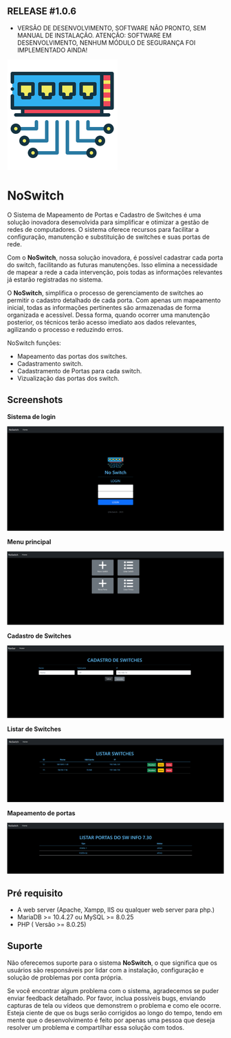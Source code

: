 ## RELEASE #1.0.6

- VERSÃO DE DESENVOLVIMENTO, SOFTWARE NÃO PRONTO, SEM MANUAL DE INSTALAÇÃO. ATENÇÃO: SOFTWARE EM DESENVOLVIMENTO, NENHUM MÓDULO DE SEGURANÇA FOI IMPLEMENTADO AINDA!


![NoLogo](src/img/network-switch-256.png)
# **NoSwitch**


 O Sistema de Mapeamento de Portas e Cadastro de Switches é uma solução inovadora desenvolvida para simplificar e otimizar a gestão de redes de computadores. O sistema oferece recursos para facilitar a configuração, manutenção e substituição de switches e suas portas de rede.
 
Com o **NoSwitch**, nossa solução inovadora, é possível cadastrar cada porta do switch, facilitando as futuras manutenções. Isso elimina a necessidade de mapear a rede a cada intervenção, pois todas as informações relevantes já estarão registradas no sistema.

O **NoSwitch**, simplifica o processo de gerenciamento de switches ao permitir o cadastro detalhado de cada porta. Com apenas um mapeamento inicial, todas as informações pertinentes são armazenadas de forma organizada e acessível. Dessa forma, quando ocorrer uma manutenção posterior, os técnicos terão acesso imediato aos dados relevantes, agilizando o processo e reduzindo erros.

NoSwitch funções:

* Mapeamento das portas dos switches.
* Cadastramento switch.
* Cadastramento de Portas para cada switch.
* Vizualização das portas dos switch.





## Screenshots

**Sistema de login**

![Tickets Timeline](src/img/readme/login%201.png)

**Menu principal**

![DCIM drag&drop](src/img/readme/menu1.png)

**Cadastro de Switches**

![asset view](src/img/readme/cadastro1.png)

**Listar de Switches**

![asset view](src/img/readme/listar1.png)


**Mapeamento de portas**

![asset view](src/img/readme/LISTAR_portas1.png)


## Pré requisito

* A web server (Apache, Xampp, IIS ou qualquer web server para php.)
* MariaDB >= 10.4.27 ou MySQL >= 8.0.25
* PHP ( Versão >= 8.0.25)

   
## Suporte

Não oferecemos suporte para o sistema **NoSwitch**, o que significa que os usuários são responsáveis por lidar com a instalação, configuração e solução de problemas por conta própria.

Se você encontrar algum problema com o sistema, agradecemos se puder enviar feedback detalhado. Por favor, inclua possíveis bugs, enviando capturas de tela ou vídeos que demonstrem o problema e como ele ocorre. Esteja ciente de que os bugs serão corrigidos ao longo do tempo, tendo em mente que o desenvolvimento é feito por apenas uma pessoa que deseja resolver um problema e compartilhar essa solução com todos.

